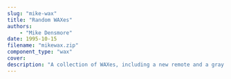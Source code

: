 ```yaml
---
slug: "mike-wax"
title: "Random WAXes"
authors: 
    - "Mike Densmore"
date: 1995-10-15
filename: "mikewax.zip"
component_type: "wax"
cover:
description: "A collection of WAXes, including a new remote and a gray Imperial Officer."
---
```


